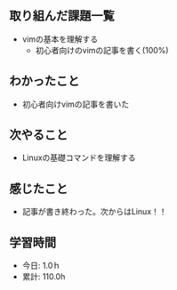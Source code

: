 ## 取り組んだ課題一覧
- vimの基本を理解する
  - 初心者向けのvimの記事を書く(100%)

## わかったこと
- 初心者向けvimの記事を書いた
 
## 次やること
- Linuxの基礎コマンドを理解する

## 感じたこと
- 記事が書き終わった。次からはLinux！！

## 学習時間
- 今日: 1.0ｈ
- 累計: 110.0h
